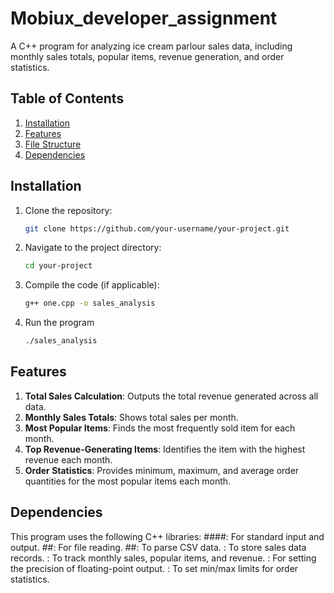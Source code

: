 # Mobiux_developer_assignment
A C++ program for analyzing ice cream parlour sales data, including monthly sales totals, popular items, revenue generation, and order statistics.

## Table of Contents
1. [Installation](#installation)
2. [Features](#features)
3. [File Structure](#file-structure)
4. [Dependencies](#dependecies)

## Installation
1. Clone the repository:
   ```bash
   git clone https://github.com/your-username/your-project.git
2. Navigate to the project directory:
   ````bash
   cd your-project
3. Compile the code (if applicable):
   ````bash
   g++ one.cpp -o sales_analysis
4. Run the program
   ````bash
   ./sales_analysis

## Features
1. **Total Sales Calculation**: Outputs the total revenue generated across all data.
2. **Monthly Sales Totals**: Shows total sales per month.
3. **Most Popular Items**: Finds the most frequently sold item for each month.
4. **Top Revenue-Generating Items**: Identifies the item with the highest revenue each month.
5. **Order Statistics**: Provides minimum, maximum, and average order quantities for the most popular items each month.

## Dependencies
This program uses the following C++ libraries:
   ##<iostream>##: For standard input and output.
   ##<fstream>: For file reading.
   ##<sstream>: To parse CSV data.
   <vector>: To store sales data records.
   <map>: To track monthly sales, popular items, and revenue.
   <iomanip>: For setting the precision of floating-point output.
   <limits>: To set min/max limits for order statistics.

